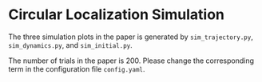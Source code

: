 # Circular Localization Simulation

The three simulation plots in the paper is generated by `sim_trajectory.py`, `sim_dynamics.py`, and `sim_initial.py`.

The number of trials in the paper is 200. Please change the corresponding term in the configuration file `config.yaml`.

